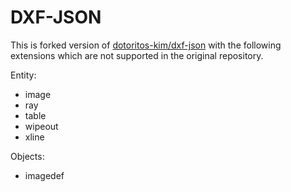 # DXF-JSON

This is forked version of [dotoritos-kim/dxf-json](https://github.com/dotoritos-kim/dxf-json) with the following extensions which are not supported in the original repository.

Entity:

- image
- ray
- table
- wipeout
- xline

Objects:

- imagedef
